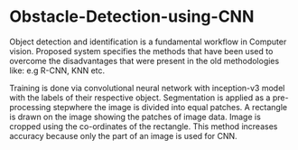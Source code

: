 # Obstacle-Detection-using-CNN

Object detection and identification is a fundamental workflow in Computer vision. 
Proposed system specifies the methods that have been used to overcome the disadvantages that were present in the old methodologies like:
e.g R-CNN, KNN etc.

Training is done via convolutional neural network with inception-v3 model with the labels of their respective object.
Segmentation is applied as a pre-processing stepwhere the image is divided into equal patches.
A rectangle is drawn on the image showing the patches of image data.
Image is cropped using the co-ordinates of the rectangle.
This method increases accuracy because only the part of an image is used for CNN.
